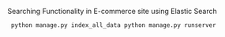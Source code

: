 Searching Functionality in E-commerce site using Elastic Search

   ` python manage.py index_all_data
    python manage.py runserver`